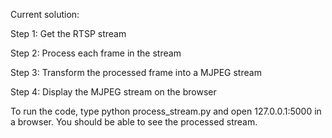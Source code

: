 Current solution:

Step 1: Get the RTSP stream

Step 2: Process each frame in the stream

Step 3: Transform the processed frame into a MJPEG stream

Step 4: Display the MJPEG stream on the browser

To run the code, type python process_stream.py and open 127.0.0.1:5000 in a browser. You should be able to see the processed stream.